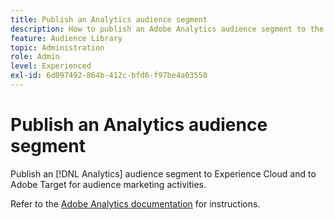 ```yaml
---
title: Publish an Analytics audience segment 
description: How to publish an Adobe Analytics audience segment to the Experience Cloud and to Adobe Target for audience marketing activities.
feature: Audience Library
topic: Administration
role: Admin
level: Experienced
exl-id: 6d097492-864b-412c-bfd6-f97be4a03558
---
```

# Publish an Analytics audience segment

Publish an [!DNL Analytics] audience segment to Experience Cloud and to Adobe Target for audience marketing activities.

Refer to the [Adobe Analytics documentation](https://experienceleague.adobe.com/docs/analytics/components/segmentation/segmentation-workflow/seg-publish.html?lang=en) for instructions.
